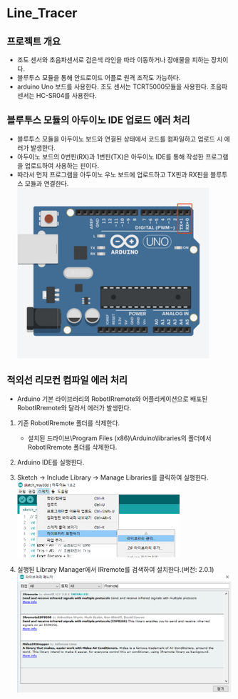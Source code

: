 # Line_Tracer

## 프로젝트 개요
* 조도 센서와 초음파센서로 검은색 라인을 따라 이동하거나 장애물을 피하는 장치이다.
* 블루투스 모듈을 통해 안드로이드 어플로 원격 조작도 가능하다.
* arduino Uno 보드를 사용한다. 조도 센서는 TCRT5000모듈을 사용한다. 초음파센서는 HC-SR04를 사용한다.


## 블루투스 모듈의 아두이노 IDE 업로드 에러 처리
* 블루투스 모듈을 아두이노 보드와 연결된 상태에서 코드를 컴파일하고 업로드 시 에러가 발생한다.
* 아두이노 보드의 0번핀(RX)과 1번핀(TX)은 아두이노 IDE를 통해 작성한 프로그램을 업로드하여 사용하는 핀이다.
* 따라서 먼저 프로그램을 아두이노 우노 보드에 업로드하고 TX핀과 RX핀을 블루투스 모듈과 연결한다.
![bluetooth_screenshot1](./bluetooth/bluetooth_error.png)


## 적외선 리모컨 컴파일 에러 처리
* Arduino 기본 라이브러리의 RobotIRremote와 어플리케이션으로 배포된 RobotIRremote와 달라서 에러가 발생한다.
1. 기존 RobotIRremote 폴더를 삭제한다.
	* 설치된 드라이브\Program Files (x86)\Arduino\libraries의 폴더에서 RobotIRremote 폴더를 삭제한다.
2. Arduino IDE를 실행한다.

3. Sketch -> Include Library -> Manage Libraries를 클릭하여 실행한다.
![IRremote_screenshot1](./IRremote/remote1.png)

4. 실행된 Library Manager에서 IRremote를 검색하여 설치한다.(버전: 2.0.1)
![IRremote_screenshot2](./IRremote/remote2.png)

